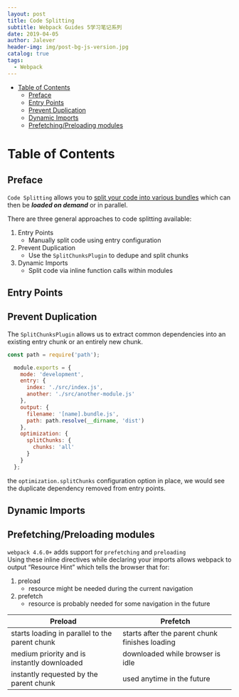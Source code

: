 ```yaml
---
layout: post
title: Code Splitting
subtitle: Webpack Guides 5学习笔记系列
date: 2019-04-05
author: Jalever
header-img: img/post-bg-js-version.jpg
catalog: true
tags:
  - Webpack
---
```


- [Table of Contents](#table-of-contents)
  - [Preface](#preface)
  - [Entry Points](#entry-points)
  - [Prevent Duplication](#prevent-duplication)
  - [Dynamic Imports](#dynamic-imports)
  - [Prefetching/Preloading modules](#prefetchingpreloading-modules)

# Table of Contents

## Preface

`Code Splitting` allows you to <ins>split your code into various bundles</ins> which can then be **_loaded on demand_** or in parallel.

There are three general approaches to code splitting available:

1. Entry Points
   - Manually split code using entry configuration
2. Prevent Duplication
   - Use the `SplitChunksPlugin` to dedupe and split chunks
3. Dynamic Imports
   - Split code via inline function calls within modules

## Entry Points

## Prevent Duplication
The `SplitChunksPlugin` allows us to extract common dependencies into an existing entry chunk or an entirely new chunk. 
```javascript
const path = require('path');

  module.exports = {
    mode: 'development',
    entry: {
      index: './src/index.js',
      another: './src/another-module.js'
    },
    output: {
      filename: '[name].bundle.js',
      path: path.resolve(__dirname, 'dist')
    },
    optimization: {
      splitChunks: {
        chunks: 'all'
      }
    }
  };
```
 the `optimization.splitChunks` configuration option in place, we would see the duplicate dependency removed from entry points.


## Dynamic Imports

## Prefetching/Preloading modules
`webpack 4.6.0+` adds support for `prefetching` and `preloading`<br>
Using these inline directives while declaring your imports allows webpack to output “Resource Hint” which tells the browser that for:
1. preload
    - resource might be needed during the current navigation
2. prefetch
    - resource is probably needed for some navigation in the future

| Preload                                        | Prefetch                                       |
| ---------------------------------------------- | ---------------------------------------------- |
| starts loading in parallel to the parent chunk | starts after the parent chunk finishes loading |
| medium priority and is instantly downloaded    | downloaded while browser is idle               |
| instantly requested by the parent chunk        | used anytime in the future                     |
